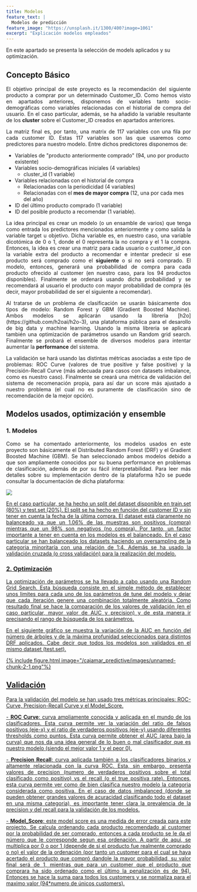 ```yaml
---
title: Modelos
feature_text: |
  Modelos de predicción
feature_image: "https://unsplash.it/1300/400?image=1061"
excerpt: "Explicación modelos empleados"
---
```

En este apartado se presenta la selección de models aplicados y su optimización.  

## Concepto Básico

<p align="justify">El objetivo principal de este proyecto es la recomendación del siguiente producto a comprar por un determinado Customer_ID. Como hemos visto en apartados anteriores, disponemos de variables tanto socio-demográficas como variables relacionadas con el historial de compra del usuario. En el caso particular, además, se ha añadido la variable resultante de los <b>cluster</b> sobre el Customer_ID creados en apartados anteriores. </p> 

<p align="justify">La matriz final es, por tanto, una matrix de 117 variables con una fila por cada customer ID. Estas 117 variables son las que usaremos como predictores para nuestro modelo. Entre dichos predictores disponemos de:</p>  

* Variables de "producto anteriormente comprado" (94, uno por producto existente) 
* Variables socio-demográficas iniciales (4 variables) 
    + cluster_id (1 variable)
* Variables relacionadas con el historial de compra
    + Relacionadas con la periodicidad (4 variables) 
    + Relacionadas con el <b>mes de mayor compra</b> (12, una por cada mes del año) 
* ID del último producto comprado (1 variable) 
* ID del posible producto a recomendar (1 variable). 

<p align="justify">La idea principal es crear un modelo (o un ensamble de varios) que tenga como entrada los predictores mencionados anteriormente y como salida la variable target u objetivo. Dicha variable es, en nuestro caso, una variable dicotómica de 0 o 1, donde el 0 representa la no compra y el 1 la compra. Entonces, la idea es crear una matriz para cada usuario o customer_id con la variable extra del producto a recomendar e intentar predecir si ese  producto será comprado como el <b>siguiente</b> o si no será comprado. El modelo, entonces, generará una probabilidad de compra para cada producto ofrecido al customer (en nuestro caso, para los  94 productos disponibles). Finalmente se ordenará usando dicha probabilidad y se recomendará al usuario el producto con mayor probabilidad de compra (és decir, mayor probabilidad de ser el siguiente a recomendar).</p>  

<p align="justify">Al tratarse de un problema de clasificación se usarán básicamente dos tipos de modelo: Random Forest y GBM (Gradient Boosted Machine). Ambos modelos se aplicarán usando la libreria [h2o](https://github.com/h2oai/h2o-3), una plataforma pública para el desarollo de big data y machine learning. Usando la misma libreria se aplicará también una optimización de parámetros usando un Random grid search. Finalmente se probará el ensemble de diversos modelos para intentar aumentar la <b>performance</b> del sistema.</p>  

<p align="justify">La validación se hará usando las distintas métricas asociadas a este tipo de problemas: ROC Curve (valores de true positive y false positive) y la Precisión-Recall Curve (más adecuada para casos con datasets imbalance, como es nuestro caso). Finalmente se creará una métrica de validación del sistema de recomenación propia, para así dar un score más  ajustado a nuestro problema (el cual no es puramente de clasificación sino de recomendación de la mejor opción).</p>  



## Modelos usados, optimización y ensemble

### 1. Modelos 

<p align="justify">Como se ha comentado anteriormente, los modelos usados en este proyecto son básicamente el Distributed Random Forest (DRF) y el Gradient Boosted Machine (GBM). Se han seleccionado ambos modelos debido a que son ampliamente conocidos por su buena performance en problemas de clasificación, además de por su fácil interpretabilidad. Para leer más detalles sobre su implementación dentro de la plataforma h2o se puede consultar la documentación de dicha plataforma:</p> 
<a href="http://docs.h2o.ai/h2o/latest-stable/h2o-docs/data-science.html"><img src="/cajamar_predictive/images/fig13.png">

<p align="justify">En el caso particular, se ha hecho un split del dataset disponible en train.set (80%) y test.set (20%). El split se ha hecho en función del customer ID y sin tener en cuenta la fecha de la última compra. El dataset está claramente no balanceado ya que un 1.06% de las muestras son positivos (compra) mientras que un 98% son negativos (no compra). Por tanto, un factor importante a tener en cuenta en los modelos es el balanceado. En el caso particular se han balanceado los datasets haciendo un oversampling de la categoria minoritaría con una relación de 1:4. Además se ha usado la validación cruzada (o cross validación) para la realización del modelo.</p>  

### 2. Optimización 

<p align="justify">La optimización de parámetros se ha llevado a cabo usando una Random Grid Search. Esta búsqueda consiste en el simple método de establecer unos limites para cada uno de los parámetros de tune del modelo y dejar que cada iteración genere una combinación totalmente aleatória. Como resultado final se hace la comparación de los valores de validación (en el caso particular, mayor valor de AUC y precision) y de esta manera ir precisando el rango de búsqueda de los parámetros.</p>  

<p align="justify">En el siguiente gráfico se muestra la variación de la AUC en función del número de árboles y de la máxima profunidad seleccionados para distintos DRF aplicados. Cabe decir que todos los modelos son validados en el mismo dataset (test.set).</p>  

{% include figure.html image="/cajamar_predictive/images/unnamed-chunk-2-1.png"%}


## Validación
 
<p align="justify">Para la validación del modelo se han usado tres métricas principales: ROC-Curve, Precision-Recall Curve y el Model_Score.</p>  

<p align="justify">- <b>ROC Curve</b>: curva ampliamente conocida y aplicada en el mundo de los clasificadores. Esta curva permite ver la variación del ratio de falsos positivos (eje-x) y el ratio de verdaderos positivos (eje-y) usando diferentes thresholds como puntos. Esta curva permite obtener el AUC (area bajo la curva) que nos da una idea general de lo buen o mal clasificador que es nuestro modelo (siendo el mejor valor 1 y el peor 0).</p> 
<p align="justify">- <b>Precision Recall</b>: curva aplicada también a los clasificadores binarios y altamente relacionada con la curva ROC. Esta, sin embargo, presenta valores de precision (numero de verdaderos positivos sobre el total clasificado como positivo) vs el recall (o el true positiva rate). Entonces, esta curva permite ver como de bien clasifica nuestro modelo la categoria considerada como positiva. En el caso de datos imbalanced (donde se pueden obtener grandes valores de acuracidad clasificando todo el dataset en una misma categoria), es importante tener clara la prevalencia de la precision y del recall para la validación de los modelos.</p>  
<p align="justify">- <b>Model_Score</b>: este model score es una medida de error creada para este projecto. Se calcula ordenando cada producto recomendado al customer por la probabilidad de ser comprado, entonces a cada producto se le da el número que le corresponde segun esa ordenación. A partir de aqui, se multiplica por 0 o por 1 (depende de si el producto fue realmente comprado o no) el valor de la ordenación (por tanto un customer para el cual se haya acertado el producto que compró dandole la mayor probabilidad, su valor final será de 1, mientras que para un customer que el producto que comprara ha sido ordenado como el último la penalización és de 94). Entonces se hace la suma para todos los customers y se normaliza para el maximo valor (94*numero de únicos customers).</p> 
